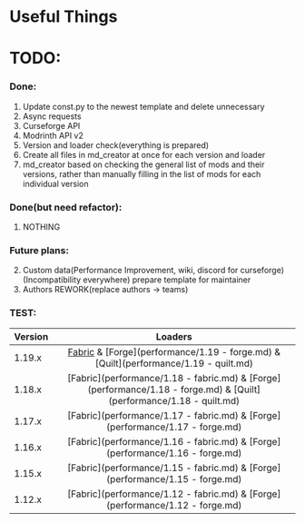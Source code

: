 # Useful Things

# TODO:
### Done:

1. Update const.py to the newest template and delete unnecessary
2. Async requests
3. Curseforge API
4. Modrinth API v2
5. Version and loader check(everything is prepared)
6. Create all files in md_creator at once for each version and loader
7. md_creator based on checking the general list of mods and their versions, rather than manually filling in the list of mods for each individual version


### Done(but need refactor):
1. NOTHING

### Future plans:
2. Custom data(Performance Improvement, wiki, discord for curseforge)(Incompatibility everywhere)
prepare template for maintainer
4. Authors REWORK(replace authors -> teams)

### TEST:

| Version | Loaders |
| --- | :---: |
| 1.19.x | [Fabric](performance/1.19-fabric.md) & [Forge](performance/1.19 - forge.md) & [Quilt](performance/1.19 - quilt.md) |
| 1.18.x | [Fabric](performance/1.18 - fabric.md) & [Forge](performance/1.18 - forge.md) & [Quilt](performance/1.18 - quilt.md) |
| 1.17.x | [Fabric](performance/1.17 - fabric.md) & [Forge](performance/1.17 - forge.md) |
| 1.16.x | [Fabric](performance/1.16 - fabric.md) & [Forge](performance/1.16 - forge.md) |
| 1.15.x | [Fabric](performance/1.15 - fabric.md) & [Forge](performance/1.15 - forge.md) |
| 1.12.x | [Fabric](performance/1.12 - fabric.md) & [Forge](performance/1.12 - forge.md) |

